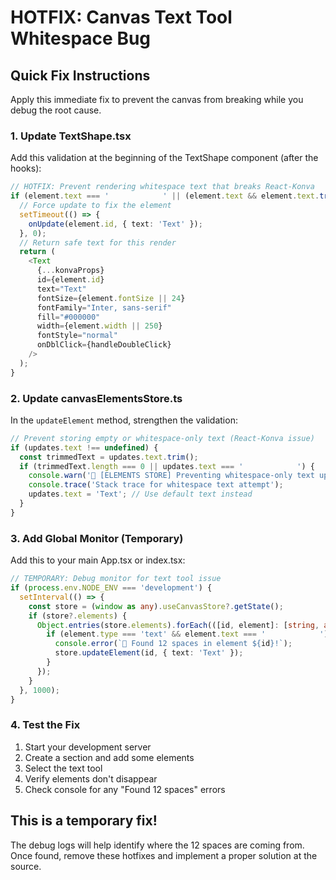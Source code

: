 # HOTFIX: Canvas Text Tool Whitespace Bug

## Quick Fix Instructions

Apply this immediate fix to prevent the canvas from breaking while you debug the root cause.

### 1. Update TextShape.tsx

Add this validation at the beginning of the TextShape component (after the hooks):

```typescript
// HOTFIX: Prevent rendering whitespace text that breaks React-Konva
if (element.text === '            ' || (element.text && element.text.trim().length === 0)) {
  // Force update to fix the element
  setTimeout(() => {
    onUpdate(element.id, { text: 'Text' });
  }, 0);
  // Return safe text for this render
  return (
    <Text
      {...konvaProps}
      id={element.id}
      text="Text"
      fontSize={element.fontSize || 24}
      fontFamily="Inter, sans-serif"
      fill="#000000"
      width={element.width || 250}
      fontStyle="normal"
      onDblClick={handleDoubleClick}
    />
  );
}
```

### 2. Update canvasElementsStore.ts

In the `updateElement` method, strengthen the validation:

```typescript
// Prevent storing empty or whitespace-only text (React-Konva issue)
if (updates.text !== undefined) {
  const trimmedText = updates.text.trim();
  if (trimmedText.length === 0 || updates.text === '            ') {
    console.warn('🔧 [ELEMENTS STORE] Preventing whitespace-only text update for element:', id);
    console.trace('Stack trace for whitespace text attempt');
    updates.text = 'Text'; // Use default text instead
  }
}
```

### 3. Add Global Monitor (Temporary)

Add this to your main App.tsx or index.tsx:

```typescript
// TEMPORARY: Debug monitor for text tool issue
if (process.env.NODE_ENV === 'development') {
  setInterval(() => {
    const store = (window as any).useCanvasStore?.getState();
    if (store?.elements) {
      Object.entries(store.elements).forEach(([id, element]: [string, any]) => {
        if (element.type === 'text' && element.text === '            ') {
          console.error(`🚨 Found 12 spaces in element ${id}!`);
          store.updateElement(id, { text: 'Text' });
        }
      });
    }
  }, 1000);
}
```

### 4. Test the Fix

1. Start your development server
2. Create a section and add some elements
3. Select the text tool
4. Verify elements don't disappear
5. Check console for any "Found 12 spaces" errors

## This is a temporary fix!

The debug logs will help identify where the 12 spaces are coming from. Once found, remove these hotfixes and implement a proper solution at the source.
